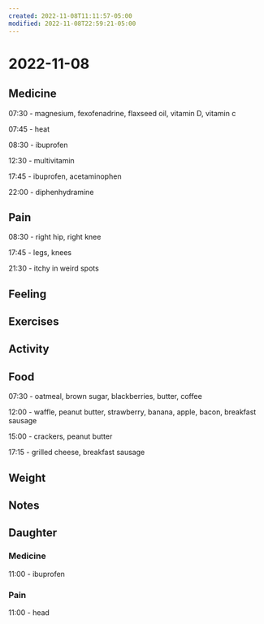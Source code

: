 ```yaml
---
created: 2022-11-08T11:11:57-05:00
modified: 2022-11-08T22:59:21-05:00
---
```


# 2022-11-08

## Medicine

07:30 - magnesium, fexofenadrine, flaxseed oil, vitamin D, vitamin c

07:45 - heat

08:30 - ibuprofen 

12:30 - multivitamin 

17:45 - ibuprofen, acetaminophen 

22:00 - diphenhydramine 

## Pain

08:30 - right hip, right knee

17:45 - legs, knees

21:30 - itchy in weird spots

## Feeling


## Exercises


## Activity


## Food

07:30 - oatmeal, brown sugar, blackberries, butter, coffee

12:00 - waffle, peanut butter, strawberry, banana, apple, bacon, breakfast sausage 

15:00 - crackers, peanut butter

17:15 - grilled cheese, breakfast sausage 

## Weight


## Notes

## Daughter

### Medicine

11:00 - ibuprofen 

### Pain

11:00 - head
